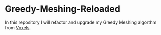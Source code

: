 # Greedy-Meshing-Reloaded
In this repository I will refactor and upgrade my Greedy Meshing algorthm from [Voxels](https://github.com/gilchristb78/Voxel).
